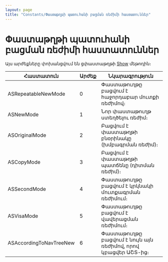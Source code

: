 ```yaml
---
layout: page
title: "Constants/Փաստաթղթի պատուհանի բացման ռեժիմի հաստատուններ"
---
```


# Փաստաթղթի պատուհանի բացման ռեժիմի հաստատուններ

Այս արժեքները  փոխանցվում են ցփաստաթղթի [Show](../Functions/ASDOC/Show.html) մեթոդին։

| Հաստատուն | Արժեք | Նկարագրություն |
|--|--|--|
| ASRepeatableNewMode | 0 | Փաստաթուղթը բացվում է հաջորդաբար մուտքի ռեժիմով։ |
| ASNewMode | 1 | Նոր փաստաթուղթ ստեղծելու ռեժիմ։ |
| ASOriginalMode | 2 | Բացվում է փաստաթղթի բնօրինակը (խմբագրման ռեժիմ)։ |
| ASCopyMode | 3 | Բացվում է փաստաթղթի պատճենը (դիտման ռեժիմ)։ |
| ASSecondMode | 4 | Փաստաթուղթը բացվում է կրկնակի մուտքագրման ռեժիմում։ |
| ASVisaMode | 5 | Փաստաթուղթը բացվում է վավերացման ռեժիմում։ |
| ASAccordingToNavTreeNew | 6 | Փաստաթուղթը բացվում է նույն այն ռեժիմով, որով կբացվեր ԱՇՏ-ից։ |

